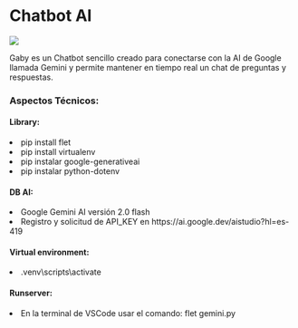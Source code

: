 <caption>
    <div class="container">
        <h1>Chatbot AI</h1>
        <img src="https://github.com/user-attachments/assets/db5772c8-1fdb-42b3-ab8a-599b42d2171a">
    </div>
</caption>

<section>
<div class="container">
    <p>Gaby es un Chatbot sencillo creado para conectarse con la AI de Google llamada Gemini y permite mantener en tiempo real un chat de preguntas y respuestas.</p>
</div>

<div class="container">
    <h3>Aspectos Técnicos:</h3>
</div>

<div class="container">
    <h4>Library:</h4>
        <li>pip install flet </li>
        <li>pip install virtualenv </li>
        <li>pip instalar google-generativeai </li>
        <li>pip instalar python-dotenv </li>
</div>

<div class="container">
    <h4>DB AI:</h4>
        <li>Google Gemini AI versión 2.0 flash </li>
        <li>Registro y solicitud de API_KEY en https://ai.google.dev/aistudio?hl=es-419 </li>
</div>

<div class="container">
    <h4>Virtual environment:</h4>
        <li>.venv\scripts\activate </li>
</div>
</section>
        
<footer>
    <div class="container">
        <h4>Runserver:</h4>
             <li>En la terminal de VSCode usar el comando: flet gemini.py </li> 
    </div>
</footer>
